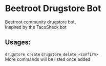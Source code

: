 # Beetroot Drugstore Bot
Beetroot community drugstore bot, <br>
Inspired by the TacoShack bot

## Usages:
``drugstore create``
``drugstore delete <confirm>``
<br>
More commands will be listed once added
